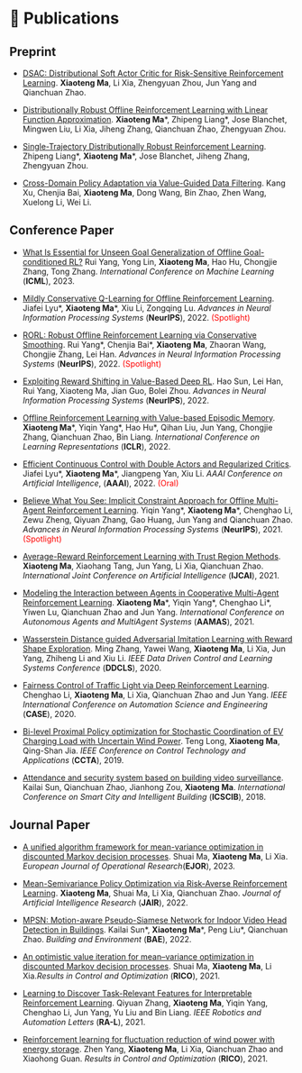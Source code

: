 # 📝 Publications 

## Preprint
- [DSAC: Distributional Soft Actor Critic for Risk-Sensitive Reinforcement Learning](https://arxiv.org/abs/2004.14547). **Xiaoteng Ma**, Li Xia, Zhengyuan Zhou, Jun Yang and Qianchuan Zhao.

- [Distributionally Robust Offline Reinforcement Learning with Linear Function Approximation](https://arxiv.org/abs/2209.06620). **Xiaoteng Ma**\*, Zhipeng Liang\*, Jose Blanchet, Mingwen Liu, Li Xia, Jiheng Zhang, Qianchuan Zhao, Zhengyuan Zhou.

- [Single-Trajectory Distributionally Robust Reinforcement Learning](https://arxiv.org/abs/2301.11721). Zhipeng Liang\*, **Xiaoteng Ma**\*, Jose Blanchet, Jiheng Zhang, Zhengyuan Zhou.

- [Cross-Domain Policy Adaptation via Value-Guided Data Filtering](https://arxiv.org/abs/2305.17625). Kang Xu, Chenjia Bai, **Xiaoteng Ma**, Dong Wang, Bin Zhao, Zhen Wang, Xuelong Li, Wei Li. 

## Conference Paper
- [What Is Essential for Unseen Goal Generalization of Offline Goal-conditioned RL?](https://openreview.net/forum?id=UrQySwOk4q) Rui Yang, Yong Lin, **Xiaoteng Ma**, Hao Hu, Chongjie Zhang, Tong Zhang. *International Conference on Machine Learning* (**ICML**), 2023.

- [Mildly Conservative Q-Learning for Offline Reinforcement Learning](https://arxiv.org/abs/2206.04745). Jiafei Lyu\*, **Xiaoteng Ma**\*, Xiu Li, Zongqing Lu. *Advances in Neural Information
Processing Systems* (**NeurIPS**), 2022. <span style="color:red">(Spotlight)</span>

- [RORL: Robust Offline Reinforcement Learning via Conservative Smoothing](https://arxiv.org/abs/2206.02829). Rui Yang\*, Chenjia Bai\*, **Xiaoteng Ma**, Zhaoran Wang, Chongjie Zhang, Lei Han. *Advances in Neural Information
Processing Systems* (**NeurIPS**), 2022. <span style="color:red">(Spotlight)</span>

- [Exploiting Reward Shifting in Value-Based Deep RL](https://arxiv.org/abs/2209.07288). Hao Sun, Lei Han, Rui Yang, Xiaoteng Ma, Jian Guo, Bolei Zhou. *Advances in Neural Information
Processing Systems* (**NeurIPS**), 2022.

- [Offline Reinforcement Learning with Value-based Episodic Memory](https://arxiv.org/abs/2110.09796). **Xiaoteng Ma**\*, Yiqin Yang\*, Hao Hu\*, Qihan Liu, Jun Yang, Chongjie Zhang, Qianchuan Zhao, Bin Liang. *International Conference on Learning Representations* (**ICLR**), 2022.

- [Efficient Continuous Control with Double Actors and Regularized Critics](https://arxiv.org/abs/2106.03050). Jiafei Lyu\*, **Xiaoteng Ma**\*, Jiangpeng Yan, Xiu Li. *AAAI Conference on Artificial Intelligence*, (**AAAI**), 2022. <span style="color:red">(Oral)</span>

- [Believe What You See: Implicit Constraint Approach for Offline Multi-Agent Reinforcement Learning](https://arxiv.org/abs/2106.03400). Yiqin Yang\*, **Xiaoteng Ma**\*, Chenghao Li, Zewu Zheng, Qiyuan Zhang, Gao Huang, Jun Yang and Qianchuan Zhao. *Advances in Neural Information
Processing Systems* (**NeurIPS**), 2021. <span style="color:red">(Spotlight)</span>

- [Average-Reward Reinforcement Learning with Trust Region Methods](https://arxiv.org/abs/2106.03442). **Xiaoteng Ma**, Xiaohang Tang, Jun Yang, Li Xia, Qianchuan Zhao. *International Joint Conference on Artificial Intelligence* (**IJCAI**), 2021.

- [Modeling the Interaction between Agents in Cooperative Multi-Agent Reinforcement Learning](https://arxiv.org/abs/2102.06042). **Xiaoteng Ma**\*, Yiqin Yang\*, Chenghao Li\*, Yiwen Lu, Qianchuan Zhao and Jun Yang. *International Conference on Autonomous Agents and MultiAgent Systems* (**AAMAS**), 2021.

- [Wasserstein Distance guided Adversarial Imitation Learning with Reward Shape Exploration](https://arxiv.org/abs/2006.03503). Ming Zhang, Yawei Wang, **Xiaoteng Ma**, Li Xia, Jun Yang, Zhiheng Li and Xiu Li. *IEEE Data Driven Control and Learning Systems Conference* (**DDCLS**), 2020.

- [Fairness Control of Traffic Light via Deep Reinforcement Learning](https://ieeexplore.ieee.org/abstract/document/9216899). Chenghao Li, **Xiaoteng Ma**, Li Xia, Qianchuan Zhao and Jun Yang. *IEEE International Conference on Automation Science and Engineering* (**CASE**), 2020.

- [Bi-level Proximal Policy optimization for Stochastic Coordination of EV Charging Load with Uncertain Wind Power](https://ieeexplore.ieee.org/abstract/document/8920632). Teng Long, **Xiaoteng Ma**, Qing-Shan Jia. *IEEE Conference on Control Technology and Applications* (**CCTA**), 2019.

- [Attendance and security system based on building video surveillance](https://drive.google.com/file/d/15HeVSLDb8vI0WaSrlMJJu7kj2qGIlVk4/view). Kailai Sun, Qianchuan Zhao, Jianhong Zou, **Xiaoteng Ma**. *International Conference on Smart City and Intelligent Building* (**ICSCIB**), 2018.


## Journal Paper
- [A unified algorithm framework for mean-variance optimization in discounted Markov decision processes](https://arxiv.org/abs/2201.05737). Shuai Ma, **Xiaoteng Ma**, Li Xia. *European Journal of Operational Research*(**EJOR**), 2023.

- [Mean-Semivariance Policy Optimization via Risk-Averse Reinforcement Learning](https://arxiv.org/abs/2206.07376). **Xiaoteng Ma**, Shuai Ma, Li Xia, Qianchuan Zhao. *Journal of Artificial Intelligence Research* (**JAIR**), 2022.

- [MPSN: Motion-aware Pseudo-Siamese Network for Indoor Video Head Detection in Buildings](https://arxiv.org/abs/2110.03302). Kailai Sun\*, **Xiaoteng Ma**\*, Peng Liu\*, Qianchuan Zhao. *Building and Environment* (**BAE**), 2022.

- [An optimistic value iteration for mean–variance optimization in discounted Markov decision processes](https://www.sciencedirect.com/science/article/pii/S2666720722000388). Shuai Ma, **Xiaoteng Ma**, Li Xia.*Results in Control and Optimization* (**RICO**), 2021.

- [Learning to Discover Task-Relevant Features for Interpretable Reinforcement Learning](https://ieeexplore.ieee.org/abstract/document/9463791). Qiyuan Zhang, **Xiaoteng Ma**, Yiqin Yang, Chenghao Li, Jun Yang, Yu Liu and Bin Liang. *IEEE Robotics and Automation Letters* (**RA-L**), 2021.

- [Reinforcement learning for fluctuation reduction of wind power with energy storage](https://www.sciencedirect.com/science/article/pii/S2666720721000199). Zhen Yang, **Xiaoteng Ma**, Li Xia, Qianchuan Zhao and Xiaohong Guan. *Results in Control and Optimization* (**RICO**), 2021.